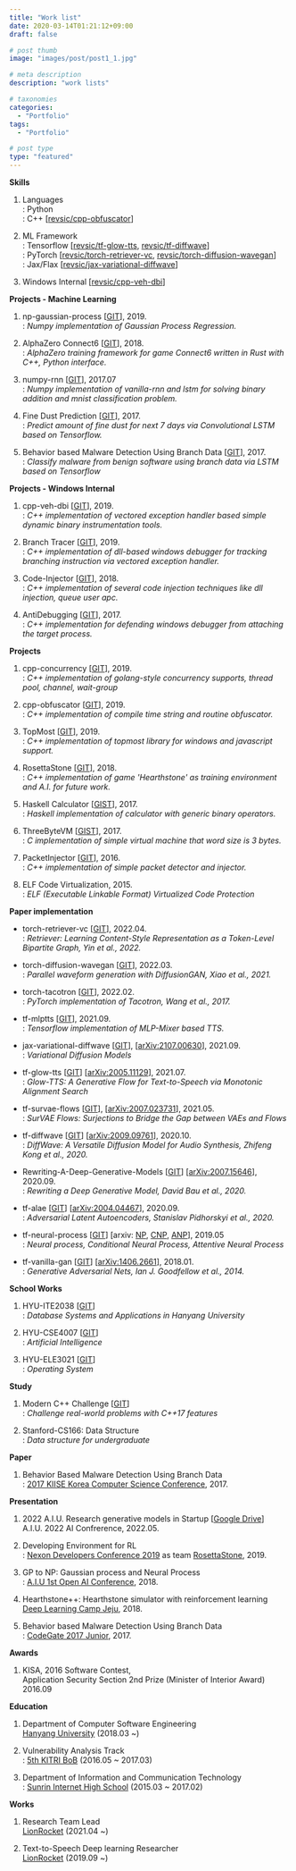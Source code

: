 ```yaml
---
title: "Work list"
date: 2020-03-14T01:21:12+09:00
draft: false

# post thumb
image: "images/post/post1_1.jpg"

# meta description
description: "work lists"

# taxonomies
categories: 
  - "Portfolio"
tags:
  - "Portfolio"

# post type
type: "featured"
---
```



**Skills**
1. Languages \
: Python \
: C++ [[revsic/cpp-obfuscator](https://github.com/revsic/cpp-obfuscator)]

2. ML Framework \
: Tensorflow [[revsic/tf-glow-tts](https://github.com/revsic/tf-glow-tts), [revsic/tf-diffwave](https://github.com/revsic/tf-diffwave)] \
: PyTorch [[revsic/torch-retriever-vc](https://github.com/revsic/torch-retriever-vc), [revsic/torch-diffusion-wavegan](https://github.com/revsic/torch-diffusion-wavegan)] \
: Jax/Flax [[revsic/jax-variational-diffwave](https://github.com/revsic/jax-variational-diffwave)]
3. Windows Internal [[revsic/cpp-veh-dbi](https://github.com/revsic/cpp-veh-dbi)]

**Projects - Machine Learning**

1. np-gaussian-process [[GIT](https://github.com/revsic/np-gaussian-process)], 2019. \
: *Numpy implementation of Gaussian Process Regression.*

2. AlphaZero Connect6 [[GIT](https://github.com/revsic/AlphaZero-Connect6)], 2018. \
: *AlphaZero training framework for game Connect6 written in Rust with C++, Python interface.*

3. numpy-rnn [[GIT](https://github.com/revsic/numpy-rnn)], 2017.07 \
: *Numpy implementation of vanilla-rnn and lstm for solving binary addition and mnist classification problem.*

4. Fine Dust Prediction [[GIT](https://github.com/revsic/FineDustPrediction)], 2017. \
: *Predict amount of fine dust for next 7 days via Convolutional LSTM based on Tensorflow.*

5. Behavior based Malware Detection Using Branch Data [[GIT](https://github.com/revsic/tf-branch-malware)], 2017. \
: *Classify malware from benign software using branch data via LSTM based on Tensorflow*

**Projects - Windows Internal**

1. cpp-veh-dbi [[GIT](https://github.com/revsic/cpp-veh-dbi)], 2019. \
: *C++ implementation of vectored exception handler based simple dynamic binary instrumentation tools.*

2. Branch Tracer [[GIT](https://github.com/revsic/BranchTracer)], 2019. \
: *C++ implementation of dll-based windows debugger for tracking branching instruction via vectored exception handler.*

3. Code-Injector [[GIT](https://github.com/revsic/CodeInjection)], 2018. \
: *C++ implementation of several code injection techniques like dll injection, queue user apc.*

4. AntiDebugging [[GIT](https://github.com/revsic/AntiDebugging)], 2017. \
: *C++ implementation for defending windows debugger from attaching the target process.*

**Projects**

1. cpp-concurrency [[GIT](https://github.com/revsic/cpp-concurrency)], 2019. \
: *C++ implementation of golang-style concurrency supports, thread pool, channel, wait-group*

2. cpp-obfuscator [[GIT](https://github.com/revsic/cpp-obfuscator)], 2019. \
: *C++ implementation of compile time string and routine obfuscator.*

3. TopMost [[GIT](https://github.com/revsic/TopMost)], 2019. \
: *C++ implementation of topmost library for windows and javascript support.*

4. RosettaStone [[GIT](https://github.com/utilForever/RosettaStone)], 2018. \
: *C++ implementation of game 'Hearthstone' as training environment and A.I. for future work.*

5. Haskell Calculator [[GIST](https://gist.github.com/revsic/d005c401dcb3d8a3e50e62357a1ed07f)], 2017. \
: *Haskell implementation of calculator with generic binary operators.*

6. ThreeByteVM [[GIST](https://gist.github.com/revsic/a3c56c5b6a7048bdfae5c3e8ac46aaa4)], 2017. \
: *C implementation of simple virtual machine that word size is 3 bytes.*

7. PacketInjector [[GIT](https://github.com/revsic/PacketInjector)], 2016. \
: *C++ implementation of simple packet detector and injector.*

8. ELF Code Virtualization, 2015. \
: *ELF (Executable Linkable Format) Virtualized Code Protection*

**Paper implementation**

- torch-retriever-vc [[GIT](https://github.com/revsic/torch-retriever-vc)], 2022.04. \
: *Retriever: Learning Content-Style Representation as a Token-Level Bipartite Graph, Yin et al., 2022.*

- torch-diffusion-wavegan [[GIT](https://github.com/revsic/torch-diffusion-wavegan)], 2022.03. \
: *Parallel waveform generation with DiffusionGAN, Xiao et al., 2021.*

- torch-tacotron [[GIT](https://github.com/revsic/torch-tacotron)], 2022.02. \
: *PyTorch implementation of Tacotron, Wang et al., 2017.* 

- tf-mlptts [[GIT](https://github.com/revsic/tf-mlptts)], 2021.09. \
: *Tensorflow implementation of MLP-Mixer based TTS.*

- jax-variational-diffwave [[GIT](https://github.com/revsic/jax-variational-diffwave)], [[arXiv:2107.00630](https://arxiv.org/abs/2107.00630)], 2021.09. \
: *Variational Diffusion Models*

- tf-glow-tts [[GIT](https://github.com/revsic/tf-glow-tts)] [[arXiv:2005.11129](https://arxiv.org/abs/2005.11129)], 2021.07. \
: *Glow-TTS: A Generative Flow for Text-to-Speech via Monotonic Alignment Search*

- tf-survae-flows [[GIT](https://github.com/revsic/tf-survae-flows)], [[arXiv:2007.023731](https://arxiv.org/abs/2007.02731)], 2021.05. \
: *SurVAE Flows: Surjections to Bridge the Gap between VAEs and Flows*

- tf-diffwave [[GIT](https://github.com/revsic/tf-diffwave)] [[arXiv:2009.09761](https://arxiv.org/abs/2009.09761)], 2020.10. \
: *DiffWave: A Versatile Diffusion Model for Audio Synthesis, Zhifeng Kong et al., 2020.*

- Rewriting-A-Deep-Generative-Models [[GIT](https://github.com/revsic/Rewriting-A-Deep-Generative-Models)] [[arXiv:2007.15646](https://arxiv.org/abs/2007.15646)], 2020.09. \
: *Rewriting a Deep Generative Model, David Bau et al., 2020.* 

- tf-alae [[GIT](https://github.com/revsic/tf-alae)] [[arXiv:2004.04467](https://arxiv.org/abs/2004.04467)], 2020.09. \
: *Adversarial Latent Autoencoders, Stanislav Pidhorskyi et al., 2020.*

- tf-neural-process [[GIT](https://github.com/revsic/tf-neural-process)] [arxiv: [NP](https://arxiv.org/abs/1807.01622), [CNP](https://arxiv.org/abs/1807.01613), [ANP](https://arxiv.org/abs/1901.05761)], 2019.05 \
: *Neural process, Conditional Neural Process, Attentive Neural Process*

- tf-vanilla-gan [[GIT](https://github.com/revsic/tf-vanilla-gan)] [[arXiv:1406.2661](https://arxiv.org/pdf/1406.2661.pdf)], 2018.01. \
: *Generative Adversarial Nets, Ian J. Goodfellow et al., 2014.*

**School Works**
1. HYU-ITE2038 [[GIT](https://github.com/revsic/HYU-ITE2038)] \
: *Database Systems and Applications in Hanyang University*

2. HYU-CSE4007 [[GIT](https://github.com/revsic/HYU-CSE4007)] \
: *Artificial Intelligence*

3. HYU-ELE3021 [[GIT](https://github.com/revsic/HYU-ELE3021)] \
: *Operating System*

**Study**
1. Modern C++ Challenge [[GIT](https://github.com/revsic/ModernCppChallengeStudy)] \
: *Challenge real-world problems with C++17 features*

2. Stanford-CS166: Data Structure \
: *Data structure for undergraduate*

**Paper**
1. Behavior Based Malware Detection Using Branch Data \
: [2017 KIISE Korea Computer Science Conference](https://www.kiise.or.kr/), 2017.

**Presentation**

1. 2022 A.I.U. Research generative models in Startup [[Google Drive](https://drive.google.com/file/d/1RT_6LW1cEJfOrVekeV8tQo-j_o63gm2G/view?usp=sharing)] \
A.I.U. 2022 AI Confrerence, 2022.05.

2. Developing Environment for RL \
: [Nexon Developers Conference 2019](https://ndc.nexon.com/main) as team [RosettaStone](https://github.com/utilForever/RosettaStone), 2019.

3. GP to NP: Gaussian process and Neural Process \
: [A.I.U 1st Open AI Conference](https://festa.io/events/288), 2018.

4. Hearthstone++: Hearthstone simulator with reinforcement learning \
[Deep Learning Camp Jeju](http://jeju.dlcamp.org/2018/), 2018.

5. Behavior based Malware Detection Using Branch Data \
: [CodeGate 2017 Junior](https://www.codegate.org/), 2017.

**Awards**
1. KISA, 2016 Software Contest, \
Application Security Section 2nd Prize (Minister of Interior Award)
2016.09

**Education**
1. Department of Computer Software Engineering \
[Hanyang University](https://www.hanyang.ac.kr/) (2018.03 ~)

2. Vulnerability Analysis Track \
: [5th KITRI BoB](https://www.kitribob.kr/) (2016.05 ~ 2017.03)

3. Department of Information and Communication Technology \
: [Sunrin Internet High School](http://sunrint.hs.kr/) (2015.03 ~ 2017.02)

**Works**
1. Research Team Lead \
[LionRocket](https://lionrocket.ai) (2021.04 ~)

2. Text-to-Speech Deep learning Researcher \
[LionRocket](https://lionrocket.ai) (2019.09 ~)
